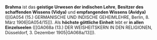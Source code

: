 
**Brahma** ist das **geistige Urwesen der indischen Lehre**, **Besitzer des schaffenden Wissens (Vidya)** und **empfangenden Wissens (Avidya)** ([[GA054 (15.) GERMANISCHE UND INDISCHE GEHEIMLEHRE, Berlin, 8. März 1906|GA054/15]]). Als **höchste göttliche Einheit** lebt er **in allen Einzelseelen** ([[GA068a (13.) DER WEISHEITSKERN IN DEN RELIGIONEN, Düsseldorf, 3. Dezember 1905|GA068a/13]]).
